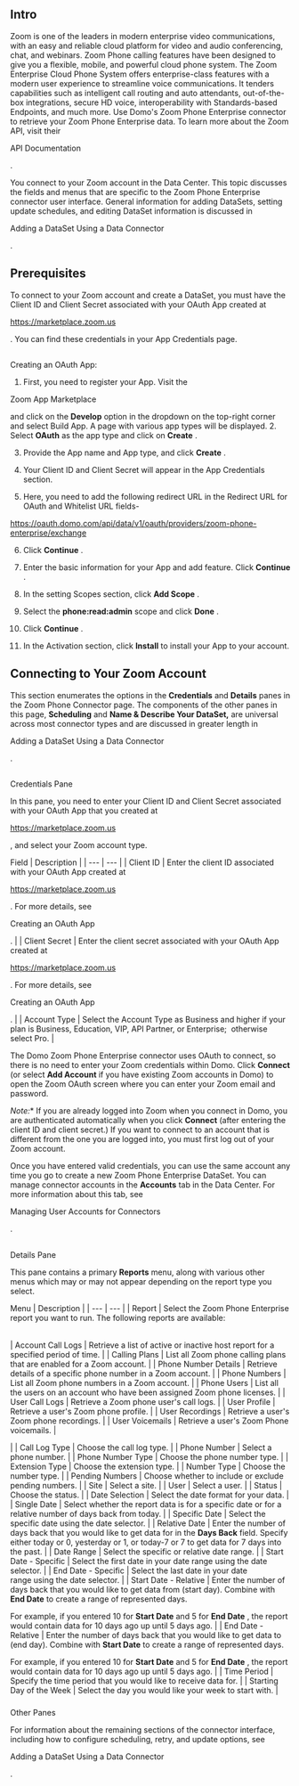

Intro
-------

Zoom is one of the leaders in modern enterprise video communications, with an easy and reliable cloud platform for video and audio conferencing, chat, and webinars. Zoom Phone calling features have been designed to give you a flexible, mobile, and powerful cloud phone system. The Zoom Enterprise Cloud Phone System offers enterprise-class features with a modern user experience to streamline voice communications. It tenders capabilities such as intelligent call routing and auto attendants, out-of-the-box integrations, secure HD voice, interoperability with Standards-based Endpoints, and much more. Use Domo's Zoom Phone Enterprise connector to retrieve your Zoom Phone Enterprise data. To learn more about the Zoom API, visit their

API Documentation

.


 You connect to your Zoom account in the Data Center. This topic discusses the fields and menus that are specific to the Zoom Phone Enterprise connector user interface. General information for adding DataSets, setting update schedules, and editing DataSet information is discussed in

Adding a DataSet Using a Data Connector

.


 Prerequisites
---------------

To connect to your Zoom account and create a DataSet, you must have the Client ID and Client Secret associated with your OAuth App created at

https://marketplace.zoom.us

. You can find these credentials in your App Credentials page.

##
 Creating an OAuth App:


1. First, you need to register your App. Visit the

Zoom App Marketplace

and click on the
 ****Develop****
 option in the dropdown on the top-right corner and select Build App. A page with various app types will be displayed.
2. Select
 ****OAuth****
 as the app type and click on
 ****Create****
 .


 3. Provide the App name and App type, and click
 **Create**
 .

4. Your Client ID and Client Secret will appear in the App Credentials section.


 5. Here, you need to add the following redirect URL in the Redirect URL for OAuth and Whitelist URL fields-

https://oauth.domo.com/api/data/v1/oauth/providers/zoom-phone-enterprise/exchange


 6. Click
 **Continue**
 .


 7. Enter the basic information for your App and add feature. Click
 **Continue**
 .


 8. In the setting Scopes section, click
 **Add Scope**
 .


 9. Select the
 **phone:read:admin**
 scope and click
 **Done**
 .

10. Click
 **Continue**
 .


 11. In the Activation section, click
 **Install**
 to install your App to your account.


 Connecting to Your Zoom Account
---------------------------------

This section enumerates the options in the
 ********Credentials********
 and
 ********Details********
 panes in the Zoom Phone Connector page. The components of the other panes in this page,
 ********Scheduling********
 and
 ********Name & Describe Your DataSet,********
 are universal across most connector types and are discussed in greater length in

Adding a DataSet Using a Data Connector

.

##
 Credentials Pane

In this pane, you need to enter your Client ID and Client Secret associated with your OAuth App that you created at

https://marketplace.zoom.us

, and select your Zoom account type.


 Field
  |
 Description
  |
| --- | --- |
|
 Client ID
  |
 Enter the client ID associated with your OAuth App created at

https://marketplace.zoom.us

. For more details, see

Creating an OAuth App

.
  |
|
 Client Secret
  |
 Enter the client secret associated with your OAuth App created at

https://marketplace.zoom.us

. For more details, see

Creating an OAuth App

.
  |
|
 Account Type
  |
 Select the Account Type as Business and higher if your plan is Business, Education, VIP, API Partner, or Enterprise;  otherwise select Pro.
  |

The Domo Zoom Phone Enterprise connector uses OAuth to connect, so there is no need to enter your Zoom credentials within Domo. Click
 ********Connect********
 (or select
 ********Add Account********
 if you have existing Zoom accounts in Domo) to open the Zoom OAuth screen where you can enter your Zoom email and password.

*Note:**
 If you are already logged into Zoom when you connect in Domo, you are authenticated automatically when you click
 **Connect**
 (after entering the client ID and client secret.) If you want to connect to an account that is different from the one you are logged into, you must first log out of your Zoom account.

Once you have entered valid credentials, you can use the same account any time you go to create a new Zoom Phone Enterprise DataSet. You can manage connector accounts in the
 ********Accounts********
 tab in the Data Center. For more information about this tab, see

Managing User Accounts for Connectors

.

##
 Details Pane

This pane contains a primary
 ********Reports********
 menu, along with various other menus which may or may not appear depending on the report type you select.


 Menu
  |
 Description
  |
| --- | --- |
|
 Report
  |
 Select the Zoom Phone Enterprise report you want to run. The following reports are available:


|  |  |
| --- | --- |
|
 Account Call Logs
  |
 Retrieve a list of active or inactive host report for a specified period of time.
  |
|
 Calling Plans
  |
 List all Zoom phone calling plans that are enabled for a Zoom account.
  |
|
 Phone Number Details
  |
 Retrieve details of a specific phone number in a Zoom account.
  |
|
 Phone Numbers
  |
 List all Zoom phone numbers in a Zoom account.
  |
|
 Phone Users
  |
 List all the users on an account who have been assigned Zoom phone licenses.
  |
|
 User Call Logs
  |
 Retrieve a Zoom phone user's call logs.
  |
|
 User Profile
  |
 Retrieve a user's Zoom phone profile.
  |
|
 User Recordings
  |
 Retrieve a user's Zoom phone recordings.
  |
|
 User Voicemails
  |
 Retrieve a user's Zoom Phone voicemails.
  |

|
|
 Call Log Type
  |
 Choose the call log type.
  |
|
 Phone Number
  |
 Select a phone number.
  |
|
 Phone Number Type
  |
 Choose the phone number type.
  |
|
 Extension Type
  |
 Choose the extension type.
  |
|
 Number Type
  |
 Choose the number type.
  |
|
 Pending Numbers
  |
 Choose whether to include or exclude pending numbers.
  |
|
 Site
  |
 Select a site.
  |
|
 User
  |
 Select a user.
  |
|
 Status
  |
 Choose the status.
  |
|
 Date Selection
  |
 Select the date format for your data.
  |
|
 Single Date
  |
 Select whether the report data is for a specific date or for a relative number of days back from today.
  |
|
 Specific Date
  |
 Select the specific date using the date selector.
  |
|
 Relative Date
  |
 Enter the number of days back that you would like to get data for in the
 ********Days Back********
 field. Specify either today or 0, yesterday or 1, or today-7 or 7 to get data for 7 days into the past.
  |
|
 Date Range
  |
 Select the specific or relative date range.
  |
|
 Start Date - Specific
  |
 Select the first date in your date range using the date selector.
  |
|
 End Date - Specific
  |
 Select the last date in your date range using the date selector.
  |
|
 Start Date - Relative
  |
 Enter the number of days back that you would like to get data from (start day). Combine with
 ********************************End Date********************************
 to create a range of represented days.


 For example, if you entered 10 for
 ********************************Start Date********************************
 and 5 for
 ********************************End Date********************************
 , the report would contain data for 10 days ago up until 5 days ago.
  |
|
 End Date - Relative
  |
 Enter the number of days back that you would like to get data to (end day). Combine with
 ********************************Start Date********************************
 to create a range of represented days.


 For example, if you entered 10 for
 ********************************Start Date********************************
 and 5 for
 ********************************End Date********************************
 , the report would contain data for 10 days ago up until 5 days ago.
  |
|
 Time Period
  |
 Specify the time period that you would like to receive data for.
  |
|
 Starting Day of the Week
  |
 Select the day you would like your week to start with.
  |


###
 Other Panes

For information about the remaining sections of the connector interface, including how to configure scheduling, retry, and update options, see

Adding a DataSet Using a Data Connector

.

